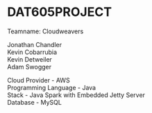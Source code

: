 # DAT605PROJECT

Teamname: Cloudweavers

Jonathan Chandler  
Kevin Cobarrubia  
Kevin Detweiler  
Adam Swogger  

Cloud Provider - AWS   
Programming Language - Java   
Stack - Java Spark with Embedded Jetty Server  
Database - MySQL
